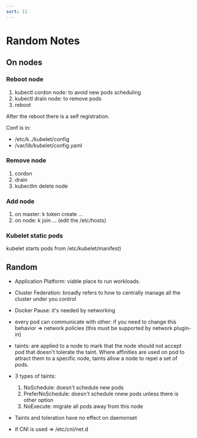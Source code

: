 ```yaml
---
sort: 11
---
```


# Random Notes

## On nodes

### Reboot node

1. kubectl cordon node: to avoid new pods scheduling
2. kubectl drain node: to remove pods
3. reboot

After the reboot there is a self registration.

Conf is in:

- /etc/k../kubelet/config
- /var/lib/kubelet/config.yaml

### Remove node

1. cordon
2. drain
3. kubectlm delete node

### Add node

1. on master: k token create ...
2. on node: k join ...  (edit the /etc/hosts)

### Kubelet static pods

kubelet starts pods from /etc/kubelet/manifest)

## Random

- Application Platform: viable place to run workloads.
- Cluster Federation: broadly refers to how to centrally manage all the cluster under you control
- Docker Pause: it's needed by networking
- every pod can communicate with other: if you need to change this behavior => network policies (this must be supported by network plugin-in)
- taints: are applied to a node to mark that the node should not accept pod that doesn't tolerate the taint. Where affinities are used on pod to attract them to a specific node, taints allow a node to repel a set of pods.
- 3 types of taints:
  1. NoSchedule: doesn't schedule new pods
  2. PreferNoSchedule: doesn't schedule nnew pods unless there is other option
  3. NoExecute: migrate all pods away from this node

- Taints and toleration have no effect on daemonset

- if CNI is used => /etc/cni/net.d

